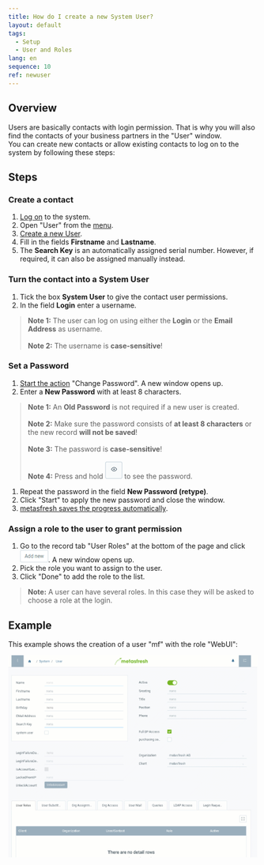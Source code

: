 ```yaml
---
title: How do I create a new System User?
layout: default
tags:
  - Setup
  - User and Roles
lang: en
sequence: 10
ref: newuser
---
```


## Overview

Users are basically contacts with login permission. That is why you will also find the contacts of your business partners in the "User" window.<br>
You can create new contacts or allow existing contacts to log on to the system by following these steps:

## Steps

### Create a contact
1. [Log on](Logon) to the system.
1. Open "User" from the [menu](Menu).
1. [Create a new User](New_Record_Window).
1. Fill in the fields **Firstname** and **Lastname**.
1. The **Search Key** is an automatically assigned serial number. However, if required, it can also be assigned manually instead.

### Turn the contact into a System User
1. Tick the box **System User** to give the contact user permissions.
1. In the field **Login** enter a username.
 >**Note 1:** The user can log on using either the **Login** or the **Email Address** as username.<br><br>
 >**Note 2:** The username is **case-sensitive**!

### Set a Password
1. [Start the action](StartAction) "Change Password". A new window opens up.
1. Enter a **New Password** with at least 8 characters.
 >**Note 1:** An **Old Password** is not required if a new user is created.<br><br>
 >**Note 2:** Make sure the password consists of **at least 8 characters** or the new record **will not be saved**!<br><br>
 >**Note 3:** The password is **case-sensitive**!<br><br>
 >**Note 4:** Press and hold ![](assets/ShowPassword_Icon.png) to see the password.

1. Repeat the password in the field **New Password (retype)**.
1. Click "Start" to apply the new password and close the window.
1. [metasfresh saves the progress automatically](Saveindicator).

### Assign a role to the user to grant permission
1. Go to the record tab "User Roles" at the bottom of the page and click ![](assets/Add_New_Button.png). A new window opens up.
1. Pick the role you want to assign to the user.
1. Click "Done" to add the role to the list.
 >**Note:** A user can have several roles. In this case they will be asked to choose a role at the login.

## Example

This example shows the creation of a user "mf" with the role "WebUI":

![](assets/newuser.gif)
